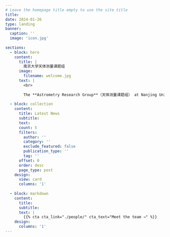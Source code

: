 ```yaml
---
# Leave the homepage title empty to use the site title
title:
date: 2024-01-26
type: landing
banner:
  caption: ''
  image: 'icon.jpg'
  
sections:
  - block: hero
    content:
      title: |
        南京大学天体测量课题组
      image:
        filename: welcome.jpg
      text: |
        <br>
        
        The **Astrometry Research Group**（天体测量课题组） at Nanjing University is interested in various topics in the field of fundamental astronomy, including the astronomical reference system and Earth rotation.
  
  - block: collection
    content:
      title: Latest News
      subtitle:
      text:
      count: 5
      filters:
        author: ''
        category: ''
        exclude_featured: false
        publication_type: ''
        tag: ''
      offset: 0
      order: desc
      page_type: post
    design:
      view: card
      columns: '1'
  
  - block: markdown
    content:
      title:
      subtitle:
      text: |
        {{% cta cta_link="./people/" cta_text="Meet the team →" %}}
    design:
      columns: '1'
---
```

